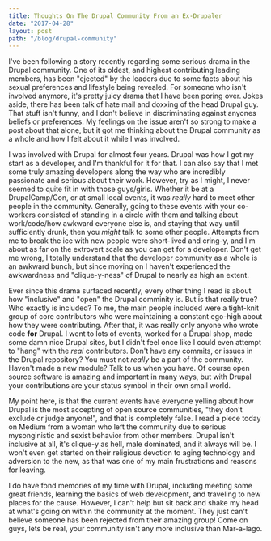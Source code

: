 ```yaml
---
title: Thoughts On The Drupal Community From an Ex-Drupaler
date: "2017-04-28"
layout: post
path: "/blog/drupal-community"
---
```


I've been following a story recently regarding some serious drama in the Drupal community. One of its oldest, and highest contributing leading members, has been "ejected" by the leaders due to some facts about his sexual preferences and lifestyle being revealed. For someone who isn't involved anymore, it's pretty juicy drama that I have been poring over. Jokes aside, there has been talk of hate mail and doxxing of the head Drupal guy. That stuff isn't funny, and I don't believe in discriminating against anyones beliefs or preferences. My feelings on the issue aren't so strong to make a post about that alone, but it got me thinking about the Drupal community as a whole and how I felt about it while I was involved.

I was involved with Drupal for almost four years. Drupal was how I got my start as a developer, and I'm thankful for it for that. I can also say that I met some truly amazing developers along the way who are incredibly passionate and serious about their work. However, try as I might, I never seemed to quite fit in with those guys/girls. Whether it be at a DrupalCamp/Con, or at small local events, it was _really_ hard to meet other people in the community. Generally, going to these events with your co-workers consisted of standing in a circle with them and talking about work/code/how awkward everyone else is, and staying that way until sufficiently drunk, then you _might_ talk to some other people. Attempts from me to break the ice with new people were short-lived and cring-y, and I'm about as far on the extrovert scale as you can get for a developer. Don't get me wrong, I totally understand that the developer community as a whole is an awkward bunch, but since moving on I haven't experienced the awkwardness and "clique-y-ness" of Drupal to nearly as high an extent. 

Ever since this drama surfaced recently, every other thing I read is about how "inclusive" and "open" the Drupal comminity is. But is that really true? Who exactly is included? To me, the main people included were a tight-knit group of core contributors who were maintaining a constant ego-high about how they were contributing. After that, it was really only anyone who wrote code **for** Drupal. I went to lots of events, worked for a Drupal shop, made some damn nice Drupal sites, but I didn't feel once like I could even attempt to "hang" with the _real_ contributors. Don't have any commits, or issues in the Drupal repository? You must not _really_ be a part of the community. Haven't made a new module? Talk to us when you have. Of course open source software is amazing and important in many ways, but with Drupal your contributions are your status symbol in their own small world.

My point here, is that the current events have everyone yelling about how Drupal is the most accepting of open source communities, "they don't exclude or judge anyone!", and that is completely false. I read a piece today on Medium from a woman who left the community due to serious mysonginistic and sexist behavior from other members. Drupal isn't inclusive at all, it's clique-y as hell, male dominated, and it always will be. I won't even get started on their religious devotion to aging technology and adversion to the new, as that was one of my main frustrations and reasons for leaving. 

I do have fond memories of my time with Drupal, including meeting some great friends, learning the basics of web development, and traveling to new places for the cause. However, I can't help but sit back and shake my head at what's going on within the community at the moment. They just can't believe someone has been rejected from their amazing group! Come on guys, lets be real, your community isn't any more inclusive than Mar-a-lago. 